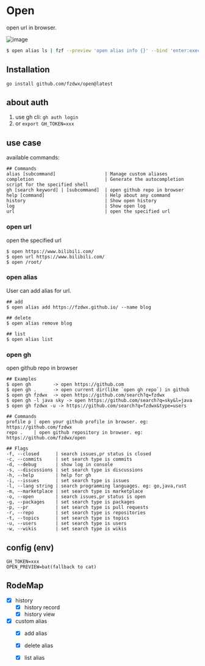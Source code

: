 # Open

open url in browser.

![image](https://user-images.githubusercontent.com/65269574/213114721-8305b43e-2e8f-4a96-ad96-22a35ed2bc1a.gif)

```bash
$ open alias ls | fzf --preview 'open alias info {}' --bind 'enter:execute(open alias run {})'
```

## Installation

```shell
go install github.com/fzdwx/open@latest 
```

## about auth

1. use gh cli: `gh auth login`
2. or `export GH_TOKEN=xxx`

## use case

available commands:

```shell
## Commands
alias [subcommand]                  | Manage custom aliases                                     
completion                          | Generate the autocompletion script for the specified shell
gh [search keyword] | [subcommand]  | open github repo in browser                                  
help [command]                      | Help about any command                                    
history                             | Show open history                                         
log                                 | Show open log                                             
url                                 | open the specified url
```

### open url

open the specified url

```shell
$ open https://www.bilibili.com/
$ open url https://www.bilibili.com/
$ open /root/
```

### open alias

User can add alias for url.

```shell
## add
$ open alias add https://fzdwx.github.io/ --name blog

## delete
$ open alias remove blog

## list
$ open alias list
```

### open gh

open github repo in browser

```shell
## Examples
$ open gh        -> open https://github.com
$ open gh .      -> open current dir(like `open gh repo`) in github
$ open gh fzdwx  -> open https://github.com/search?q=fzdwx
$ open gh -l java sky -> open https://github.com/search?q=sky&l=java
$ open gh fzdwx -u -> https://github.com/search?q=fzdwx&type=users

## Commands
profile p | open your github profile in browser. eg: https://github.com/fzdwx   
repo .    | open github repository in browser. eg: https://github.com/fzdwx/open

## Flags
-f, --closed      | search issues,pr status is closed             
-c, --commits     | set search type is commits                    
-d, --debug       | show log in console                           
-s, --discussions | set search type is discussions                
-h, --help        | help for gh                                   
-i, --issues      | set search type is issues                     
-l, --lang string | search programming languages. eg: go,java,rust
-m, --marketplace | set search type is marketplace                
-o, --open        | search issues,pr status is open               
-g, --packages    | set search type is packages                   
-p, --pr          | set search type is pull requests              
-r, --repo        | set search type is repositories               
-t, --topics      | set search type is topics                     
-u, --users       | set search type is users                      
-w, --wikis       | set search type is wikis
```

## config (env)

```
GH_TOKEN=xxx
OPEN_PREVIEW=bat(fallback to cat)
``` 

## RodeMap

- [x] history
    - [x] history record
    - [x] history view
- [x] custom alias
    - [x] add alias
    - [x] delete alias
    - [x] list alias

